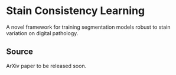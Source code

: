 # Stain Consistency Learning

A novel framework for training segmentation models robust to stain variation on digital pathology.

## Source

ArXiv paper to be released soon.